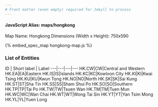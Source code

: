 ```yaml
---
# Front matter (even empty) required for Jekyll to process
---
```


#### JavaScript Alias: maps/hongkong

Map Name: Hongkong
Dimensions (Width x Height): 750x590



{% embed_spec_map hongkong-map.js %}

### List of Entities

ID | Short label | Label
---|---|---|---
HK.CW|CW|Central and Western
HK.EA|EA|Eastern
HK.IS|IS|Islands
HK.KC|KC|Kowloon City
HK.KI|KI|Kwai Tsing
HK.KU|KU|Kwun Tong
HK.NO|NO|North
HK.SK|SK|Sai Kung
HK.ST|ST|Sha Tin
HK.SS|SS|Sham Shui Po
HK.SO|SO|Southern
HK.TP|TP|Tai Po
HK.TW|TW|Tsuen Wan
HK.TM|TM|Tuen Mun
HK.WC|WC|Wan Chai
HK.WT|WT|Wong Tai Sin
HK.YT|YT|Yan Tsim Mong
HK.YL|YL|Yuen Long

